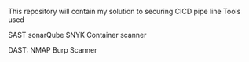 This repository will contain my solution to securing CICD pipe line
Tools used

SAST
sonarQube
SNYK
Container scanner

DAST:
NMAP
Burp Scanner
